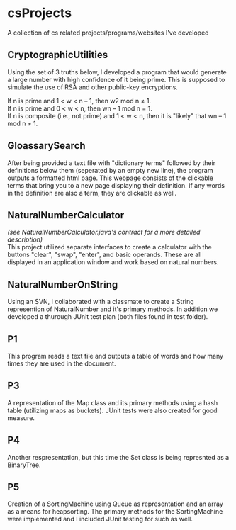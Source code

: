# csProjects
A collection of cs related projects/programs/websites I've developed

## CryptographicUtilities
Using the set of 3 truths below, I developed a program that would generate a large number with high confidence of it being prime. This is supposed to simulate the use of RSA and other public-key encryptions.

If n is prime and 1 < w < n – 1, then w2 mod n ≠ 1.  
If n is prime and 0 < w < n, then wn – 1 mod n = 1.  
If n is composite (i.e., not prime) and 1 < w < n, then it is "likely" that wn – 1 mod n ≠ 1.


## GloassarySearch
After being provided a text file with "dictionary terms" followed by their definitions below them (seperated by an empty new line), the program outputs a formatted html page. This webpage consists of the clickable terms that bring you to a new page displaying their definition. If any words in the definition are also a term, they are clickable as well.



## NaturalNumberCalculator
_(see NaturalNumberCalculator.java's contract for a more detailed description)_  
This project utilized separate interfaces to create a calculator with the buttons "clear", "swap", "enter", and basic operands. These are all displayed in an application window and work based on natural numbers.


## NaturalNumberOnString
Using an SVN, I collaborated with a classmate to create a String represention of NaturalNumber and it's primary methods. In addition we developed a thurough JUnit test plan (both files found in test folder).

## P1
This program reads a text file and outputs a table of words and how many times they are used in the document.

## P3
A representation of the Map class and its primary methods using a hash table (utilizing maps as buckets). JUnit tests were also created for good measure.

## P4
Another respresentation, but this time the Set class is being represnted as a BinaryTree.

## P5
Creation of a SortingMachine using Queue as representation and an array as a means for heapsorting. The primary methods for the SortingMachine were implemented and I included JUnit testing for such as well.
